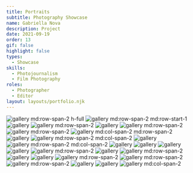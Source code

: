 ```yaml
---
title: Portraits
subtitle: Photography Showcase
name: Gabriella Nova
description: Project
date: 2021-09-19
order: 13
gif: false
highlight: false
types:
  - Showcase
skills:
  - Photojournalism
  - Film Photography
roles:
  - Photographer
  - Editor
layout: layouts/portfolio.njk
---
```


![](./assets/img/portraits/gallery/5Z4A9543.jpg "gallery md:row-span-2 h-full")
![](./assets/img/portraits/gallery/5Z4A9487.jpg "gallery md:row-span-2 md:row-start-1")
![](./assets/img/portraits/gallery/GabriellaParsons_KatAndyWedding_083.jpg "gallery")
![](./assets/img/portraits/gallery/GabriellaParsons_KatAndyWedding_017.jpg "gallery md:row-span-2")
![](./assets/img/portraits/gallery/5Z4A0774.jpg "gallery")
![](./assets/img/portraits/gallery/005.jpg "gallery md:row-span-2")
![](./assets/img/portraits/gallery/20180919_Xion_020.jpg "gallery md:row-span-2")
![](./assets/img/portraits/gallery/5Z4A9304.jpg "gallery md:col-span-2 md:row-span-2")
![](./assets/img/portraits/gallery/5Z4A9586.jpg "gallery")
![](./assets/img/portraits/gallery/GabriellaParsons_KatAndyWedding_071.jpg "gallery md:row-span-2 md:col-span-2")
![](./assets/img/portraits/gallery/uganda-volleyball.jpg "gallery")
![](./assets/img/portraits/gallery/20170527_Parsons__Polline203.jpg "gallery md:row-span-2 md:col-span-2")
![](./assets/img/portraits/gallery/18664508_840590026090400_1147567439573310338_n.jpg "gallery")
![](./assets/img/portraits/gallery/GabriellaParsons_KatAndyWedding_097.jpg "gallery")
![](./assets/img/portraits/gallery/GabriellaParsons_KatAndyWedding_086.jpg "gallery")
![](./assets/img/portraits/gallery/18699464_840602882755781_8023846548232918652_o.jpg "gallery")
![](./assets/img/portraits/gallery/04.jpg "gallery md:row-span-2")
![](./assets/img/portraits/gallery/25.jpg "gallery")
![](./assets/img/portraits/gallery/5Z4A7336.jpg "gallery md:row-span-2")
![](./assets/img/portraits/gallery/17.jpg "gallery")
![](./assets/img/portraits/gallery/_MG_8120.jpg "gallery")
![](./assets/img/portraits/gallery/NATFportraits_GabriellaParsons-5.jpg "gallery md:row-span-2")
![](./assets/img/portraits/gallery/5Z4A2892.jpg "gallery md:row-span-2")
![](./assets/img/portraits/gallery/KhasinWynn_021.jpg "gallery md:row-span-2")
![](./assets/img/portraits/gallery/KhasinWynn_004.jpg "gallery")
![](./assets/img/portraits/gallery/KhasinWynn_014.jpg "gallery")
![](./assets/img/portraits/gallery/20210630_MartinezFamilyPhotos-15.jpg "gallery md:col-span-2")

